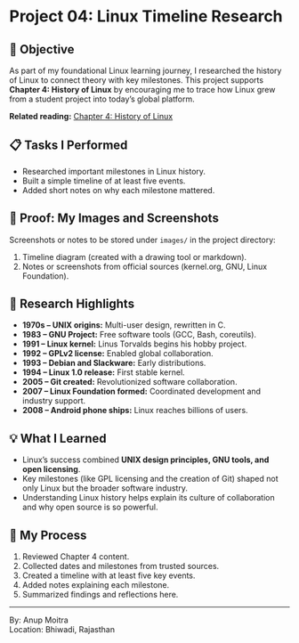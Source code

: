 # Project 04: Linux Timeline Research

## 📝 Objective  

As part of my foundational Linux learning journey, I researched the history of Linux to connect theory with key milestones. This project supports **Chapter 4: History of Linux** by encouraging me to trace how Linux grew from a student project into today’s global platform.  

**Related reading:** [Chapter 4: History of Linux](https://github.com/anup-moitra/foundational-linux-training/blob/main/01-understanding-linux-concepts/04-history-of-linux.md)  

## 📋 Tasks I Performed  

- Researched important milestones in Linux history.  
- Built a simple timeline of at least five events.  
- Added short notes on why each milestone mattered.  

## 📸 Proof: My Images and Screenshots  

Screenshots or notes to be stored under `images/` in the project directory:  

1. Timeline diagram (created with a drawing tool or markdown).  
2. Notes or screenshots from official sources (kernel.org, GNU, Linux Foundation).  

## 🔗 Research Highlights  

- **1970s – UNIX origins:** Multi-user design, rewritten in C.  
- **1983 – GNU Project:** Free software tools (GCC, Bash, coreutils).  
- **1991 – Linux kernel:** Linus Torvalds begins his hobby project.  
- **1992 – GPLv2 license:** Enabled global collaboration.  
- **1993 – Debian and Slackware:** Early distributions.  
- **1994 – Linux 1.0 release:** First stable kernel.  
- **2005 – Git created:** Revolutionized software collaboration.  
- **2007 – Linux Foundation formed:** Coordinated development and industry support.  
- **2008 – Android phone ships:** Linux reaches billions of users.  

## 💡 What I Learned  

- Linux’s success combined **UNIX design principles, GNU tools, and open licensing**.  
- Key milestones (like GPL licensing and the creation of Git) shaped not only Linux but the broader software industry.  
- Understanding Linux history helps explain its culture of collaboration and why open source is so powerful.  

## 📁 My Process  

1. Reviewed Chapter 4 content.  
2. Collected dates and milestones from trusted sources.  
3. Created a timeline with at least five key events.  
4. Added notes explaining each milestone.  
5. Summarized findings and reflections here.  

---  

By: Anup Moitra  
Location: Bhiwadi, Rajasthan  
